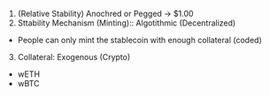 1. (Relative Stability) Anochred or Pegged -> $1.00
2. Sttability Mechanism (Minting):: Algotithmic (Decentralized)

- People can only mint the stablecoin with enough collateral (coded)

3. Collateral: Exogenous (Crypto)

- wETH
- wBTC
